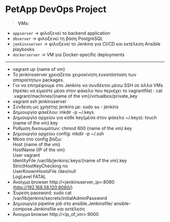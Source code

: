 # PetApp DevOps Project

> **VMs:**

- `appserver` → φιλοξενεί το backend application  
- `dbserver` → φιλοξενεί τη βάση PostgreSQL  
- `jenkinsserver` → φιλοξενεί το Jenkins για CI/CD και εκτέλεση Ansible playbooks  
- `dockerserver` → VM για Docker-specific deployments  

---
- vagrant up {name of vm}  
- Το jenkinsserver χρειάζεται χειροκίνητη εγκατάσταση των απαραίτητων packages.  
- Για να επιτρέψουμε στο Jenkins να συνδέεται μέσω SSH σε άλλα VMs (πρέπει να είμαστε μέσα στον φάκελο που περιέχει το vagrantfile) : cat .vagrant/machines/{name of the vm}/virtualbox/private_key  
- vagrant ssh jenkinsserver  
- Σύνδεση ως χρήστης jenkins με: sudo su - jenkins  
- Δημιουργία φακέλου: mkdir -p ~/.keys  
- Δημιουργία αρχείου για κάθε key(μέσα στον φάκελο ~/.keys): touch {name of the vm}.key  
- Ρύθμιση δικαιωμάτων: chmod 600 {name of the vm}.key  
- Δημιουργία αρχείου config: mkdir -p ~/.ssh  
- Μέσα στο config βάζω:   
        Host {name of the vm}  
            HostName  {IP of the vm}  
            User vagrant  
            IdentityFile /var/lib/jenkins/.keys/{name of the vm}.key  
            StrictHostKeyChecking no  
            UserKnownHostsFile /dev/null  
            LogLevel FATAL  
- Ανοίγμα browser http://<jenkinsserver_ip>:8080 (http://192.168.56.120:8080/)  
- Έυρεση password: sudo cat /var/lib/jenkins/secrets/initialAdminPassword  
- Δημιουργία pipeline job στο ansible.Jenkinsfile/ ansible-compose.Jenkinsfile και εκτέλεση  
- Άνοιγμα browser http://<ip_of_vm>:9000  
